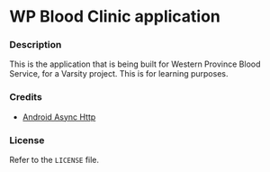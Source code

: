 # WP Blood Clinic application

### Description

This is the application that is being built for Western Province Blood Service, for a Varsity project. This is for learning purposes.

### Credits

- [Android Async Http](http://loopj.com/android-async-http/)

### License

Refer to the `LICENSE` file.